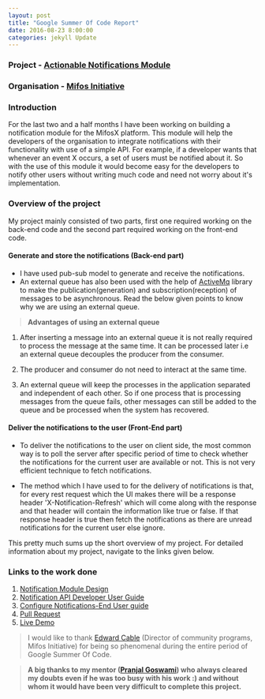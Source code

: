 ```yaml
---
layout: post
title: "Google Summer Of Code Report"
date: 2016-08-23 8:00:00
categories: jekyll Update
---
```


### Project - [Actionable Notifications Module](https://docs.google.com/document/d/1RIC_PevVgzE2LTzb5qLSaVXJmRKv9P4R8RkqQX_DdRs/edit?usp=sharing)

### Organisation - [Mifos Initiative](http://mifos.org/)

### Introduction

For the last two and a half months I have been working on building a notification module for the MifosX platform. This module will help the developers of the organisation to integrate notifications with their functionality with use of a simple API. For example, if a developer wants that whenever an event X occurs, a set of users must be notified about it. So with the use of this module it would become easy for the developers to notify other users without writing much code and need not worry about it's implementation.

### Overview of the project

My project mainly consisted of two parts, first one required working on the back-end code and the second part required working on the front-end code.

#### Generate and store the notifications (Back-end part)

- I have used pub-sub model to generate and receive the notifications.
- An external queue has also been used with the help of [ActiveMq](http://activemq.apache.org/) library to make the publication(generation) and subscription(reception) of messages to be asynchronous. Read the below given points to know why we are using an external queue.

 > **Advantages of using an external queue**

1. After inserting a message into an external queue it is not really required to process the message at the same time. It can be processed later i.e an external queue decouples the producer from the consumer.

2. The producer and consumer do not need to interact at the same time.

3.  An external queue will keep the processes in the application separated and independent of each other. So if one process that is processing messages from the queue fails, other messages can still be added to the queue and be processed when the system has recovered.

#### Deliver the notifications to the user (Front-End part)

- To deliver the notifications to the user on client side, the most common way is to poll the server after specific period of time to check whether the notifications for the current user are available or not. This is not very efficient technique to fetch notifications.

- The method which I have used to for the delivery of notifications is that, for every rest request which the UI makes there will be a response header 'X-Notification-Refresh' which will come along with the response and that header will contain the information like true or false. If that response header is true then fetch the notifications as there are unread notifications for the current user else ignore.

This pretty much sums up the short overview of my project. For detailed information about my project, navigate to the links given below.

### Links to the work done

1. [Notification Module Design](https://mifosforge.jira.com/wiki/pages/viewpage.action?pageId=133070890)
2. [Notification API Developer User Guide](https://mifosforge.jira.com/wiki/display/MDZ/Notification+API+Developer+User+Guide)
3. [Configure Notifications-End User guide](https://mifosforge.jira.com/wiki/display/docs/Configure+Notifications)
4. [Pull Request](https://github.com/apache/incubator-fineract/pull/178)
5. [Live Demo](https://www.dropbox.com/s/hefwvnvnziegatd/final.mp4?dl=0)

> I would like  to thank [Edward Cable](https://www.linkedin.com/in/edcable) (Director of community programs, Mifos Initiative) for being so phenomenal during the entire period of Google Summer Of Code.


> **A big thanks to my mentor ([Pranjal Goswami](https://www.linkedin.com/in/goswamipranjal)) who always cleared my doubts even if he was too busy with his work :) and without whom it would have been very difficult to complete this project.**














